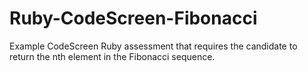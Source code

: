 # Ruby-CodeScreen-Fibonacci
Example CodeScreen Ruby assessment that requires the candidate to return the nth element in the Fibonacci sequence.
